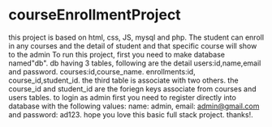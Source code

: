 # courseEnrollmentProject
this project is based on html, css, JS, mysql and php. The student can enroll in any courses and the detail of student and that specific course will show to the admin
To run this project, first you need to make database named"db".
db having 3 tables, following are the detail
users:id,name,email and password.
courses:id,course_name.
enrollments:id, course_id,student_id.
the third table is associate with two others.
the course_id and student_id are the foriegn keys associate from courses and users tables.
to login as admin first you need to register directly into database with the following values:
name: admin, email: admin@gmail.com and password: ad123.
hope you love this basic full stack project.
thanks!.
